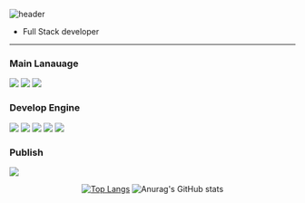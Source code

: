 
  
![header](https://capsule-render.vercel.app/api?type=waving&color=timeGradient&text=Welcome%20to%20JeongMin's%20GitHub%20👋&animation=twinkling&fontSize=35&fontAlignY=40&fontAlign=70&height=250)




<div align="center">

  
  
</div>

- Full Stack developer

------
<!-- Language logo-->
### Main Lanauage
<img src="https://img.shields.io/badge/java-%23007396.svg?&style=for-the-badge&logo=java&logoColor=white" /> <img src="https://img.shields.io/badge/javascript-%23F7DF1E.svg?&style=for-the-badge&logo=javascript&logoColor=black" /> <img src="https://img.shields.io/badge/python-%233776AB.svg?&style=for-the-badge&logo=python&logoColor=white" />

### Develop Engine
<img src="https://img.shields.io/badge/node.js-%23339933.svg?&style=for-the-badge&logo=node.js&logoColor=white" /> <img src="https://img.shields.io/badge/django-%23092E20.svg?&style=for-the-badge&logo=django&logoColor=white" /> <img src="https://img.shields.io/badge/express-%23000000.svg?&style=for-the-badge&logo=express&logoColor=white" /> <img src="https://img.shields.io/badge/socket.io-%23010101.svg?&style=for-the-badge&logo=socket.io&logoColor=white" /> <img src="https://img.shields.io/badge/visual%20studio%20code-%23007ACC.svg?&style=for-the-badge&logo=visual%20studio%20code&logoColor=white" /> 


### Publish
<img src="https://img.shields.io/badge/amazon%20aws-%23232F3E.svg?&style=for-the-badge&logo=amazon%20aws&logoColor=white" />


<div align="center">
  
<!-- most used language -->
[![Top Langs](https://github-readme-stats.vercel.app/api/top-langs/?username=hshy1839&layout=compact)](https://github.com/hshy1839/github-readme-stats) <!-- Github Status --> ![Anurag's GitHub stats](https://github-readme-stats.vercel.app/api?username=hshy1839&show_icons=true&theme=dracula)

</div>
